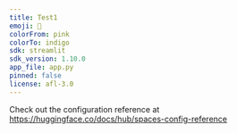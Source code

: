 ```yaml
---
title: Test1
emoji: 🐢
colorFrom: pink
colorTo: indigo
sdk: streamlit
sdk_version: 1.10.0
app_file: app.py
pinned: false
license: afl-3.0
---
```


Check out the configuration reference at https://huggingface.co/docs/hub/spaces-config-reference
